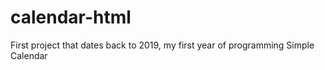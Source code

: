 # calendar-html
First project that dates back to 2019, my first year of programming
Simple Calendar
